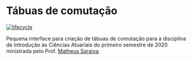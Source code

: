 # Tábuas de comutação

[![lifecycle](https://img.shields.io/badge/lifecycle-stable-brightgreen.svg)](https://www.tidyverse.org/lifecycle/#maturing)  

Pequena interface para criação de tábuas de comutação para a disciplina de Introdução às Ciências Atuariais do primeiro semestre de 2020 ministrada pelo Prof. [Matheus Saraiva](https://github.com/osaraivamatheus). 
